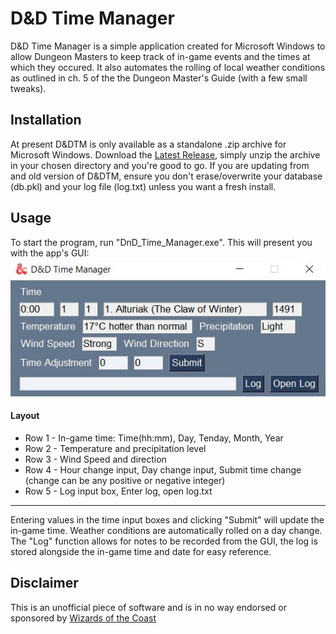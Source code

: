 # D&D Time Manager
D&D Time Manager is a simple application created for Microsoft Windows to allow Dungeon Masters to keep track of in-game events and the times at which they occured. It also automates the rolling of local weather conditions as outlined in ch. 5 of the the Dungeon Master's Guide (with a few small tweaks).

## Installation
At present D&DTM is only available  as a standalone .zip archive for Microsoft Windows. Download the [Latest Release](https://github.com/JP-Carr/DnD_Time_Manager/releases/latest), simply unzip the archive in your chosen directory and you're good to go. If you are updating from and old version of D&DTM, ensure you don't erase/overwrite your database (db.pkl) and your log file (log.txt) unless you want a fresh install.

## Usage
To start the program, run "DnD_Time_Manager.exe". This will present you with the app's GUI:
![GUI_v0.3.0](https://github.com/JP-Carr/DnD_Time_Manager/blob/media/Images/GUI/GUI_0.3.0.JPG)
#### Layout
* Row 1 - In-game time: Time(hh:mm), Day, Tenday, Month, Year
* Row 2 - Temperature and precipitation level
* Row 3 - Wind Speed and direction
* Row 4 - Hour change input, Day change input, Submit time change (change can be any positive or negative integer)
* Row 5 - Log input box, Enter log, open log.txt
-----------------------------------
Entering values in the time input boxes and clicking "Submit" will update the in-game time. Weather conditions are automatically rolled on a day change.
The "Log" function allows for notes to be recorded from the GUI, the log is stored alongside the in-game time and date for easy reference.

## Disclaimer
This is an unofficial piece of software and is in no way endorsed or sponsored by [Wizards of the Coast](https://company.wizards.com/)
